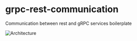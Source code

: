 # grpc-rest-communication
Communication between rest and gRPC services boilerplate

![Architecture](file:///C:/Users/TahaU/Desktop/ARchitecture.PNG)
